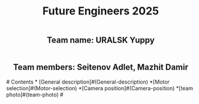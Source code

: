 <!-- 
<table>
<tr>
<th width=250>
CONTENT
</th>
</tr>
</table>
-->

<div style="display: flex; flex-direction: column; align-items: center; justify-content: center;"
-webkit-background-clip: text;
-webkit-text-fill-color: transparent;">
<h1 align = center> Future Engineers 2025 </h1>
<h2 align = center> Team name: URALSK Yuppy </h2>
<h2 align = center> Team members: Seitenov Adlet, Mazhit Damir </h2>
# Contents 
* [General description]#(General-description)
*[Motor selection]#(Motor-selection)
*[Camera position]#(Camera-position)
*[team photo]#(team-photo)
#<hr/>
<!--



-->
# General description
   
  
<p>Our robot's size is about 20 cm lenght,14 cm width and 27 cm height.We used gyro sensor to identify how many degrees robot should turn to.Also we used ultrasonic sensor to determine a free space for our robot to turn to
<p>Moreover we used differential to connect motors with the wheels and make the movement more stable  
<div align=center>
<table>
<tr>
<th width=250>
![alt text](https://github.com/QZOFlameFE/FE2024_1st_repo_ByFlame/blob/main/concepts/parking-situation.png) </br>
</th>
</tr>
</table>
</div>
# Motor selection
We have chosen medium motor instead of large one due to its great pace.We used overall 3 medium motors.2 of them we used for comman movement,and we used 1 motor for changing direction of robot,moving it to right or left side depending on the situation 
# Camera position 
We put camera as much higher as it possible to provide full view and identify colors with more accuracy 
